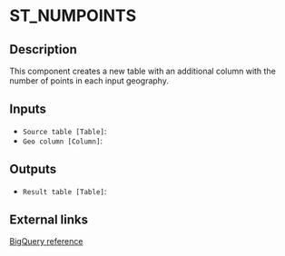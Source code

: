 
# ST_NUMPOINTS
## Description

 This component creates a new table with an additional column with the number
 of points in each input geography.
 
## Inputs
* `Source table [Table]`: 
* `Geo column [Column]`: 

## Outputs
* `Result table [Table]`: 

## External links
[BigQuery reference](https://cloud.google.com/bigquery/docs/reference/standard-sql/geography_functions#st_numpoints)
      